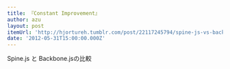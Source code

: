 ```yaml
---
title: 『Constant Improvement』
author: azu
layout: post
itemUrl: 'http://hjortureh.tumblr.com/post/22117245794/spine-js-vs-backbone-js'
date: '2012-05-31T15:00:00.000Z'
---
```

Spine.js と Backbone.jsの比較
